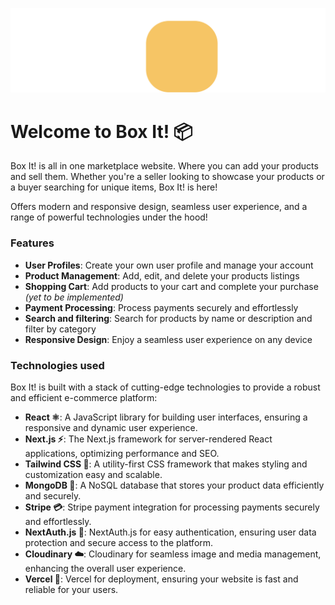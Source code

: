 ![boxitLogo](public/boxItWhite.svg)

# Welcome to Box It! :package:

Box It! is all in one marketplace website. Where you can add your products and sell them. Whether you're a seller looking to showcase your products or a buyer searching for unique items, Box It! is here!

Offers modern and responsive design, seamless user experience, and a range of powerful technologies under the hood!

### Features

- **User Profiles**: Create your own user profile and manage your account
- **Product Management**: Add, edit, and delete your products listings
- **Shopping Cart**: Add products to your cart and complete your purchase _(yet to be implemented)_
- **Payment Processing**: Process payments securely and effortlessly
- **Search and filtering**: Search for products by name or description and filter by category
- **Responsive Design**: Enjoy a seamless user experience on any device

### Technologies used

Box It! is built with a stack of cutting-edge technologies to provide a robust and efficient e-commerce platform:

- **React ⚛️**: A JavaScript library for building user interfaces, ensuring a responsive and dynamic user experience.
- **Next.js ⚡**: The Next.js framework for server-rendered React applications, optimizing performance and SEO.
- **Tailwind CSS 🎨**: A utility-first CSS framework that makes styling and customization easy and scalable.
- **MongoDB 🍃**: A NoSQL database that stores your product data efficiently and securely.
- **Stripe 💳**: Stripe payment integration for processing payments securely and effortlessly.
- **NextAuth.js 🔐**: NextAuth.js for easy authentication, ensuring user data protection and secure access to the platform.
- **Cloudinary ☁️**: Cloudinary for seamless image and media management, enhancing the overall user experience.
- **Vercel 🚀**: Vercel for deployment, ensuring your website is fast and reliable for your users.
